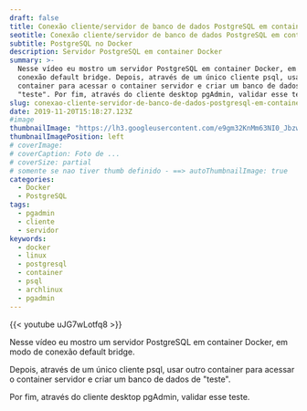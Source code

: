 ```yaml
---
draft: false
title: Conexão cliente/servidor de banco de dados PostgreSQL em container Docker
seotitle: Conexão cliente/servidor de banco de dados PostgreSQL em container Docker
subtitle: PostgreSQL no Docker
description: Servidor PostgreSQL em container Docker
summary: >-
  Nesse vídeo eu mostro um servidor PostgreSQL em container Docker, em modo de
  conexão default bridge. Depois, através de um único cliente psql, usar outro
  container para acessar o container servidor e criar um banco de dados de
  "teste". Por fim, através do cliente desktop pgAdmin, validar esse teste.
slug: conexao-cliente-servidor-de-banco-de-dados-postgresql-em-container-docker
date: 2019-11-20T15:18:27.123Z
#image
thumbnailImage: "https://lh3.googleusercontent.com/e9gm32KnMm63NI0_Jbzw459paiDC9PqTirm0bpGpukXrViWFH7GuWY51TnrDXsV0jHImSdnxTwgiQDrCHivHfdygHQNIi0oeFdP9AxTR0X3SCz5e3cu5UINh5Xk4kX3Ub8_jZ949wTXluLsVKxrCb2C3Ih5D2ujblFBsT5-4lVOUajhTNqwDmNcZq2HDQpF_dD_agTIE1w1BJ3MhCEOPco39X2sHHftk2s4WBEFg2P0C-LcQFZKZr25eMV-Grui44jggp8IifmekhiLQKHAZhDUiur9Pknui5BjSRWglQFofIvL7XZJi_m-UG-c6Ko6laHU1EEnZBr8mTZKOjK0OtqgVDHyTsGZBU0qlbFrkOCFZ2bVtyRJa3LIiPn5gQTOGaPqWOZqQKislaNZdf5G2ktMkK7NM8KSbh1GXp0i82U2_VOxYB0H-d-PLqkzUkFA-aosMYeZK-kcvFY5Ztk7y_Ra4LoCnx-4qhDTC6bSSwDTOZNvrrFTv47QOoKbop_Vxgb0sGtvHuB88wKUDRgmNrgiA1d-DdkiGRSfHh8sSVQHoFVDdgCdT2MzPCZbde_1GkD3f7nOhA1vHEu9I8qV84O6GBcId3JZLRyfEM5CjLkuGddbskC5jlvLFf-T63oEMbY4AKosP_xMr2v4057LXbGBP2HgyP6SAcpgVxOzcVKIuE1YJC94b3HA=w640-h360-no"
thumbnailImagePosition: left
# coverImage:
# coverCaption: Foto de ...
# coverSize: partial
# somente se nao tiver thumb definido - ==> autoThumbnailImage: true
categories:
  - Docker
  - PostgreSQL
tags:
  - pgadmin
  - cliente
  - servidor
keywords:
  - docker
  - linux
  - postgresql
  - container
  - psql
  - archlinux
  - pgadmin
---
```

{{< youtube uJG7wLotfq8 >}}

Nesse vídeo eu mostro um servidor PostgreSQL em container Docker, em modo de conexão default bridge. 

Depois, através de um único cliente psql, usar outro container para acessar o container servidor e criar um banco de dados de "teste". 

Por fim, através do cliente desktop pgAdmin, validar esse teste.

